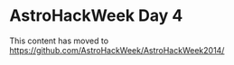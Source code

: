 AstroHackWeek Day 4
===================
This content has moved to https://github.com/AstroHackWeek/AstroHackWeek2014/